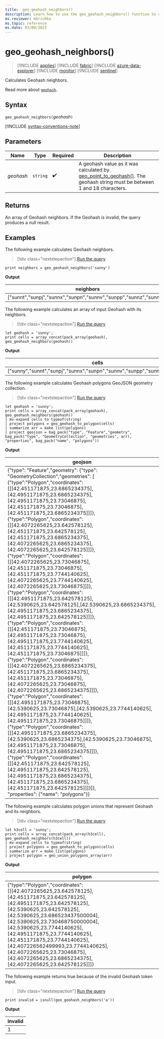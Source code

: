 ```yaml
---
title:  geo_geohash_neighbors()
description: Learn how to use the geo_geohash_neighbors() function to calculate geohash neighbors.
ms.reviewer: mbrichko
ms.topic: reference
ms.date: 03/09/2023
---
```

# geo_geohash_neighbors()

> [!INCLUDE [applies](../includes/applies-to-version/applies.md)] [!INCLUDE [fabric](../includes/applies-to-version/fabric.md)] [!INCLUDE [azure-data-explorer](../includes/applies-to-version/azure-data-explorer.md)] [!INCLUDE [monitor](../includes/applies-to-version/monitor.md)] [!INCLUDE [sentinel](../includes/applies-to-version/sentinel.md)]

Calculates Geohash neighbors.

Read more about [`geohash`](https://en.wikipedia.org/wiki/Geohash).  

## Syntax

`geo_geohash_neighbors(`*geohash*`)`

[!INCLUDE [syntax-conventions-note](../includes/syntax-conventions-note.md)]

## Parameters

|Name|Type|Required|Description|
|--|--|--|--|
| *geohash* | `string` |  :heavy_check_mark: | A geohash value as it was calculated by [geo_point_to_geohash()](geo-point-to-geohash-function.md). The geohash string must be between 1 and 18 characters.|

## Returns

An array of Geohash neighbors. If the Geohash is invalid, the query produces a null result.

## Examples

The following example calculates Geohash neighbors.

> [!div class="nextstepaction"]
> <a href="https://dataexplorer.azure.com/clusters/help/databases/Samples?query=H4sIAAAAAAAAAysoyswrUchLzUzPSMovKlawVUhPzY8H4ozE4ox4uLiGenFpXl6luiYAmib90DAAAAA=" target="_blank">Run the query</a>

```kusto
print neighbors = geo_geohash_neighbors('sunny')
```

**Output**

|neighbors|
|---|
|["sunnt","sunpj","sunnx","sunpn","sunnv","sunpp","sunnz","sunnw"]|

The following example calculates an array of input Geohash with its neighbors.

> [!div class="nextstepaction"]
> <a href="https://dataexplorer.azure.com/clusters/help/databases/Samples?query=H4sIAAAAAAAAA8tJLVFIT83PSCzOULBVUC8uzcurVLfmKijKzCtRSE7NySkGCicWFSVWxifn5yUnlmgUJCZnx4NFNKAaNXVARsRDefF5qZnpGUn5RcVweU0AMyi9o2YAAAA=" target="_blank">Run the query</a>

```kusto
let geohash = 'sunny';
print cells = array_concat(pack_array(geohash), geo_geohash_neighbors(geohash))
```

**Output**

|cells|
|---|
|["sunny","sunnt","sunpj","sunnx","sunpn","sunnv","sunpp","sunnz","sunnw"]|

The following example calculates Geohash polygons GeoJSON geometry collection.

> [!div class="nextstepaction"]
> <a href="https://dataexplorer.azure.com/clusters/help/databases/Samples?query=H4sIAAAAAAAAA2WQwU5EIQxF9/MVhM3wkvELjCsT/QzSwcpjBiiBPiPGj7c8USdxR29vT2+JyMojrdBW9aCObcu5H+8PpYbMymGMTWSoFbp1lB2wKeCudlfMHFxOA2FnZTMGv56ptt/+cvhU6e0O3wvkl0llUtwL0qtpLMv88JRKF3SsCsXuKY/Vt2AmOztmZ4yRtqUENXzgCCn+BFe0MTTJOSG3YCFdGmXxncHbcYnRI4U+Kf2EwFuVpxZXQq5d1P+259l8pBgFGSgPdY4EbFJJEvkSLUsLVv7W/kAZ0g76yaeX5QvXq2jehQEAAA==" target="_blank">Run the query</a>

```kusto
let geohash = 'sunny';
print cells = array_concat(pack_array(geohash), geo_geohash_neighbors(geohash))
| mv-expand cells to typeof(string)
| project polygons = geo_geohash_to_polygon(cells)
| summarize arr = make_list(polygons)
| project geojson = bag_pack("type", "Feature","geometry", bag_pack("type", "GeometryCollection", "geometries", arr), "properties", bag_pack("name", "polygons"))
```

**Output**

|geojson|
|---|
|{"type": "Feature","geometry": {"type": "GeometryCollection","geometries": [<br>  {"type":"Polygon","coordinates":[[[42.451171875,23.6865234375],[42.4951171875,23.6865234375],[42.4951171875,23.73046875],[42.451171875,23.73046875],[42.451171875,23.6865234375]]]},<br>  {"type":"Polygon","coordinates":[[[42.4072265625,23.642578125],[42.451171875,23.642578125],[42.451171875,23.6865234375],[42.4072265625,23.6865234375],[42.4072265625,23.642578125]]]},<br>  {"type":"Polygon","coordinates":[[[42.4072265625,23.73046875],[42.451171875,23.73046875],[42.451171875,23.7744140625],[42.4072265625,23.7744140625],[42.4072265625,23.73046875]]]},<br>  {"type":"Polygon","coordinates":[[[42.4951171875,23.642578125],[42.5390625,23.642578125],[42.5390625,23.6865234375],[42.4951171875,23.6865234375],[42.4951171875,23.642578125]]]},<br>  {"type":"Polygon","coordinates":[[[42.451171875,23.73046875],[42.4951171875,23.73046875],[42.4951171875,23.7744140625],[42.451171875,23.7744140625],[42.451171875,23.73046875]]]},<br>  {"type":"Polygon","coordinates":[[[42.4072265625,23.6865234375],[42.451171875,23.6865234375],[42.451171875,23.73046875],[42.4072265625,23.73046875],[42.4072265625,23.6865234375]]]},<br>  {"type":"Polygon","coordinates":[[[42.4951171875,23.73046875],[42.5390625,23.73046875],[42.5390625,23.7744140625],[42.4951171875,23.7744140625],[42.4951171875,23.73046875]]]},<br>  {"type":"Polygon","coordinates":[[[42.4951171875,23.6865234375],[42.5390625,23.6865234375],[42.5390625,23.73046875],[42.4951171875,23.73046875],[42.4951171875,23.6865234375]]]},<br>  {"type":"Polygon","coordinates":[[[42.451171875,23.642578125],[42.4951171875,23.642578125],[42.4951171875,23.6865234375],[42.451171875,23.6865234375],[42.451171875,23.642578125]]]}]},<br>  "properties": {"name": "polygons"}}|

The following example calculates polygon unions that represent Geohash and its neighbors.

> [!div class="nextstepaction"]
> <a href="https://dataexplorer.azure.com/clusters/help/databases/Samples?query=H4sIAAAAAAAAA22PQQ4CIQxF956C3TCJrlwaz0IQK+AwLYGOEePhhZFJXLhoF7/977cBWLijgRDEWQx5QSzDaReTRxZNzVXWKemiDKHRLKM2k1oV+fWNe2GBVC2ns1MI3roLpbyNx91bzI8DPKPGa2cyCS4R6CYz1yjbdmKiOxgWkUKxhC34l8uk+kSujGbJyzzr5F/QTqz7s55ABZ/rlR3yB9y5C3rCDZn7R7WPH3yyyNkSAQAA" target="_blank">Run the query</a>

```kusto
let h3cell = 'sunny';
print cells = array_concat(pack_array(h3cell), geo_geohash_neighbors(h3cell))
| mv-expand cells to typeof(string)
| project polygons = geo_geohash_to_polygon(cells)
| summarize arr = make_list(polygons)
| project polygon = geo_union_polygons_array(arr)
```

**Output**

|polygon|
|---|
|{"type":"Polygon","coordinates":[[[42.4072265625,23.642578125],[42.451171875,23.642578125],[42.4951171875,23.642578125],[42.5390625,23.642578125],[42.5390625,23.686523437500004],[42.5390625,23.730468750000004],[42.5390625,23.7744140625],[42.4951171875,23.7744140625],[42.451171875,23.7744140625],[42.407226562499993,23.7744140625],[42.4072265625,23.73046875],[42.4072265625,23.6865234375],[42.4072265625,23.642578125]]]}|

The following example returns true because of the invalid Geohash token input.

> [!div class="nextstepaction"]
> <a href="https://dataexplorer.azure.com/clusters/help/databases/Samples?query=H4sIAAAAAAAAAysoyswrUcjMK0vMyUxRsFXILM4rzcnRSE/NjwfijMTijPi81Mz0jKT8omIN9UR1TU0AbJVClTIAAAA=" target="_blank">Run the query</a>

```kusto
print invalid = isnull(geo_geohash_neighbors('a'))
```

**Output**

|invalid|
|---|
|1|
